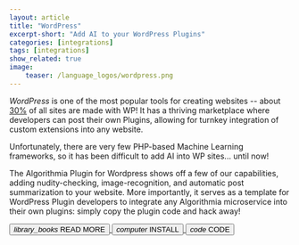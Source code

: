```yaml
---
layout: article
title: "WordPress"
excerpt-short: "Add AI to your WordPress Plugins"
categories: [integrations]
tags: [integrations]
show_related: true
image:
    teaser: /language_logos/wordpress.png
---
```


*WordPress* is one of the most popular tools for creating websites -- about [30%](https://kinsta.com/wordpress-market-share/) of all sites are made with WP! It has a thriving marketplace where developers can post their own Plugins, allowing for turnkey integration of custom extensions into any website.

Unfortunately, there are very few PHP-based Machine Learning frameworks, so it has been difficult to add AI into WP sites... until now!

The Algorithmia Plugin for Wordpress shows off a few of our capabilities, adding nudity-checking, image-recognition, and automatic post summarization to your website.  More importantly, it serves as a template for WordPress Plugin developers to integrate any Algorithmia microservice into their own plugins: simply copy the plugin code and hack away!

<a href="https://medium.com/@kenburcham/how-to-add-ai-to-your-wordpress-site-5470e1c833d5">
  <button class="syn-btn contained theme-primary syn-mr-16">
    <i class="material-icons">library_books</i> READ MORE
  </button>
</a>
<a href="https://wordpress.org/plugins/algorithmia/">
  <button class="syn-btn contained theme-primary syn-mr-16">
    <i class="material-icons">computer</i> INSTALL
  </button>
</a>
<a href="https://github.com/algorithmiaio/algorithmia-wp">
  <button class="syn-btn contained theme-primary">
    <i class="material-icons">code</i> CODE
  </button>
</a>
